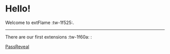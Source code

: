 # Hello!
Welcome to extFlame :tw-1f525:.

------------
There are our first extensions :tw-1f60a: :

[PassReveal](https://github.com/extflame/passreveal "PassReveal")

